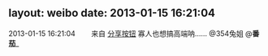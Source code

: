 layout: weibo
date: 2013-01-15 16:21:04
---
<meta name="referrer" content="no-referrer" />

2013-01-15 16:21:04  &nbsp;&nbsp;&nbsp;&nbsp;&nbsp;&nbsp; 来自 <a href="http://app.weibo.com/t/feed/cUcI1A" rel="nofollow">分享按钮</a>
寡人也想搞高端呐…… @354兔姐 @__番茄___ ​​​
